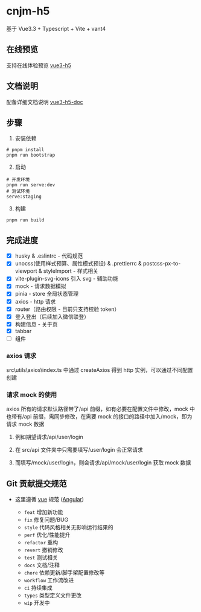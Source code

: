 # cnjm-h5

基于 Vue3.3 + Typescript + Vite + vant4

## 在线预览

支持在线体验预览 [vue3-h5](https://cnjm.top/vue3-h5)

## 文档说明

配备详细文档说明 [vue3-h5-doc](https://cnjm.top/vue3-h5-doc)

## 步骤

1. 安装依赖

```shell
# pnpm install
pnpm run bootstrap
```

2. 启动

```shell
# 开发环境
pnpm run serve:dev
# 测试环境
serve:staging
```

3. 构建

```shell
pnpm run build
```

## 完成进度

- [x] husky & .eslintrc - 代码规范
- [x] unocss(使用样式预算、属性模式预设) & .prettierrc & postcss-px-to-viewport & styleImport - 样式相关
- [x] vite-plugin-svg-icons 引入 svg - 辅助功能
- [x] mock - 请求数据模拟
- [x] pinia - store 全局状态管理
- [x] axios - http 请求
- [x] router（路由权限 - 目前只支持校验 token）
- [x] 登入登出（后续加入微信联登）
- [x] 构建信息 - 关于页
- [x] tabbar
- [ ] 组件

### axios 请求

src\utils\axios\index.ts 中通过 createAxios 得到 http 实例，可以通过不同配置创建

### 请求 mock 的使用

axios 所有的请求默认路径带了/api 前缀，如有必要在配置文件中修改，mock 中也带有/api 前缀，需同步修改，在需要 mock 的接口的路径中加入/mock，即为请求 mock 数据

1. 例如期望请求/api/user/login

2. 在 src/api 文件夹中只需要填写/user/login 会正常请求

3. 而填写/mock/user/login，则会请求/api/mock/user/login 获取 mock 数据

## Git 贡献提交规范

- 这里遵循 [vue](https://github.com/vuejs/vue/blob/dev/.github/COMMIT_CONVENTION.md) 规范 ([Angular](https://github.com/conventional-changelog/conventional-changelog/tree/master/packages/conventional-changelog-angular))

  - `feat` 增加新功能
  - `fix` 修复问题/BUG
  - `style` 代码风格相关无影响运行结果的
  - `perf` 优化/性能提升
  - `refactor` 重构
  - `revert` 撤销修改
  - `test` 测试相关
  - `docs` 文档/注释
  - `chore` 依赖更新/脚手架配置修改等
  - `workflow` 工作流改进
  - `ci` 持续集成
  - `types` 类型定义文件更改
  - `wip` 开发中
